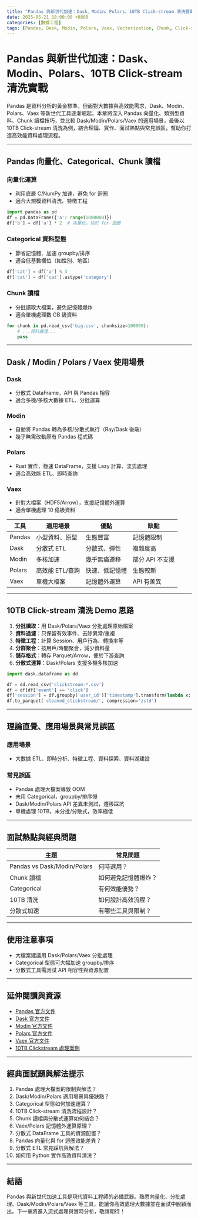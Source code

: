 ```yaml
---
title: "Pandas 與新世代加速：Dask、Modin、Polars、10TB Click-stream 清洗實戰"
date: 2025-05-21 18:00:00 +0800
categories: [數據工程]
tags: [Pandas, Dask, Modin, Polars, Vaex, Vectorization, Chunk, Click-stream, 分散式, 加速]
---
```


# Pandas 與新世代加速：Dask、Modin、Polars、10TB Click-stream 清洗實戰

Pandas 是資料分析的黃金標準，但面對大數據與高效能需求，Dask、Modin、Polars、Vaex 等新世代工具逐漸崛起。本章將深入 Pandas 向量化、類別型資料、Chunk 讀檔技巧，並比較 Dask/Modin/Polars/Vaex 的適用場景，最後以 10TB Click-stream 清洗為例，結合理論、實作、面試熱點與常見誤區，幫助你打造高效能資料處理流程。

---

## Pandas 向量化、Categorical、Chunk 讀檔

### 向量化運算

- 利用底層 C/NumPy 加速，避免 for 迴圈
- 適合大規模資料清洗、特徵工程

```python
import pandas as pd
df = pd.DataFrame({'a': range(1000000)})
df['b'] = df['a'] * 2  # 向量化，快於 for 迴圈
```

### Categorical 資料型態

- 節省記憶體、加速 groupby/排序
- 適合低基數欄位（如性別、地區）

```python
df['cat'] = df['a'] % 3
df['cat'] = df['cat'].astype('category')
```

### Chunk 讀檔

- 分批讀取大檔案，避免記憶體爆炸
- 適合單機處理數 GB 級資料

```python
for chunk in pd.read_csv('big.csv', chunksize=100000):
    # ...資料處理...
    pass
```

---

## Dask / Modin / Polars / Vaex 使用場景

### Dask

- 分散式 DataFrame，API 與 Pandas 相容
- 適合多機/多核大數據 ETL、分批運算

### Modin

- 自動將 Pandas 轉為多核/分散式執行（Ray/Dask 後端）
- 幾乎無需改動原有 Pandas 程式碼

### Polars

- Rust 實作，極速 DataFrame，支援 Lazy 計算、流式處理
- 適合高效能 ETL、即時查詢

### Vaex

- 針對大檔案（HDF5/Arrow），支援記憶體外運算
- 適合單機處理 10 億級資料

| 工具   | 適用場景         | 優點           | 缺點           |
|--------|------------------|----------------|----------------|
| Pandas | 小型資料、原型   | 生態豐富       | 記憶體限制     |
| Dask   | 分散式 ETL       | 分散式、彈性   | 複雜度高       |
| Modin  | 多核加速         | 幾乎無痛遷移   | 部分 API 不支援|
| Polars | 高效能 ETL/查詢  | 快速、低記憶體 | 生態較新       |
| Vaex   | 單機大檔案       | 記憶體外運算   | API 有差異     |

---

## 10TB Click-stream 清洗 Demo 思路

1. **分批讀取**：用 Dask/Polars/Vaex 分批處理原始檔案
2. **資料過濾**：只保留有效事件、去除異常/重複
3. **特徵工程**：計算 Session、用戶行為、轉換率等
4. **分群聚合**：按用戶/時間聚合，減少資料量
5. **儲存格式**：轉存 Parquet/Arrow，便於下游查詢
6. **分散式運算**：Dask/Polars 支援多機多核加速

```python
import dask.dataframe as dd

df = dd.read_csv('clickstream-*.csv')
df = df[df['event'] == 'click']
df['session'] = df.groupby('user_id')['timestamp'].transform(lambda x: (x.diff() > 1800).cumsum())
df.to_parquet('cleaned_clickstream/', compression='zstd')
```

---

## 理論直覺、應用場景與常見誤區

### 應用場景

- 大數據 ETL、即時分析、特徵工程、資料探索、資料湖建設

### 常見誤區

- Pandas 處理大檔案導致 OOM
- 未用 Categorical，groupby/排序慢
- Dask/Modin/Polars API 差異未測試，遷移踩坑
- 單機處理 10TB，未分批/分散式，效率極低

---

## 面試熱點與經典問題

| 主題         | 常見問題 |
|--------------|----------|
| Pandas vs Dask/Modin/Polars | 何時選用？ |
| Chunk 讀檔   | 如何避免記憶體爆炸？ |
| Categorical  | 有何效能優勢？ |
| 10TB 清洗    | 如何設計高效流程？ |
| 分散式加速   | 有哪些工具與限制？ |

---

## 使用注意事項

* 大檔案建議用 Dask/Polars/Vaex 分批處理
* Categorical 型態可大幅加速 groupby/排序
* 分散式工具需測試 API 相容性與資源配置

---

## 延伸閱讀與資源

* [Pandas 官方文件](https://pandas.pydata.org/docs/)
* [Dask 官方文件](https://docs.dask.org/en/stable/)
* [Modin 官方文件](https://modin.readthedocs.io/en/latest/)
* [Polars 官方文件](https://pola-rs.github.io/polars-book/)
* [Vaex 官方文件](https://vaex.io/docs/)
* [10TB Clickstream 處理案例](https://towardsdatascience.com/how-to-handle-10-tb-of-clickstream-data-using-python-2e6e5e4f7e3b)

---

## 經典面試題與解法提示

1. Pandas 處理大檔案的限制與解法？
2. Dask/Modin/Polars 適用場景與優缺點？
3. Categorical 型態如何加速運算？
4. 10TB Click-stream 清洗流程設計？
5. Chunk 讀檔與分散式運算如何結合？
6. Vaex/Polars 記憶體外運算原理？
7. 分散式 DataFrame 工具的資源配置？
8. Pandas 向量化與 for 迴圈效能差異？
9. 分散式 ETL 常見踩坑與解法？
10. 如何用 Python 實作高效資料清洗？

---

## 結語

Pandas 與新世代加速工具是現代資料工程師的必備武器。熟悉向量化、分批處理、Dask/Modin/Polars/Vaex 等工具，能讓你高效處理大數據並在面試中脫穎而出。下一章將進入流式處理與實時分析，敬請期待！
